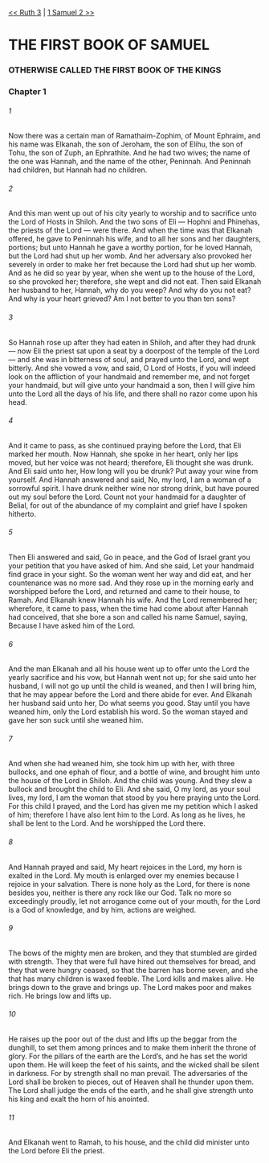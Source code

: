 [<< Ruth 3](Ruth%203)  |  [1 Samuel 2 >>](1%20Samuel%202)

# THE FIRST BOOK OF SAMUEL
### OTHERWISE CALLED THE FIRST BOOK OF THE KINGS
### Chapter 1
###### 1
Now there was a certain man of Ramathaim-Zophim, of Mount Ephraim, and his name was Elkanah, the son of Jeroham, the son of Elihu, the son of Tohu, the son of Zuph, an Ephrathite. And he had two wives; the name of the one was Hannah, and the name of the other, Peninnah. And Peninnah had children, but Hannah had no children.

###### 2
And this man went up out of his city yearly to worship and to sacrifice unto the Lord of Hosts in Shiloh. And the two sons of Eli — Hophni and Phinehas, the priests of the Lord — were there. And when the time was that Elkanah offered, he gave to Peninnah his wife, and to all her sons and her daughters, portions; but unto Hannah he gave a worthy portion, for he loved Hannah, but the Lord had shut up her womb. And her adversary also provoked her severely in order to make her fret because the Lord had shut up her womb. And as he did so year by year, when she went up to the house of the Lord, so she provoked her; therefore, she wept and did not eat. Then said Elkanah her husband to her, Hannah, why do you weep? And why do you not eat? And why is your heart grieved? Am I not better to you than ten sons?

###### 3
So Hannah rose up after they had eaten in Shiloh, and after they had drunk — now Eli the priest sat upon a seat by a doorpost of the temple of the Lord — and she was in bitterness of soul, and prayed unto the Lord, and wept bitterly. And she vowed a vow, and said, O Lord of Hosts, if you will indeed look on the affliction of your handmaid and remember me, and not forget your handmaid, but will give unto your handmaid a son, then I will give him unto the Lord all the days of his life, and there shall no razor come upon his head.

###### 4
And it came to pass, as she continued praying before the Lord, that Eli marked her mouth. Now Hannah, she spoke in her heart, only her lips moved, but her voice was not heard; therefore, Eli thought she was drunk. And Eli said unto her, How long will you be drunk? Put away your wine from yourself. And Hannah answered and said, No, my lord, I am a woman of a sorrowful spirit. I have drunk neither wine nor strong drink, but have poured out my soul before the Lord. Count not your handmaid for a daughter of Belial, for out of the abundance of my complaint and grief have I spoken hitherto.

###### 5
Then Eli answered and said, Go in peace, and the God of Israel grant you your petition that you have asked of him. And she said, Let your handmaid find grace in your sight. So the woman went her way and did eat, and her countenance was no more sad. And they rose up in the morning early and worshipped before the Lord, and returned and came to their house, to Ramah. And Elkanah knew Hannah his wife. And the Lord remembered her; wherefore, it came to pass, when the time had come about after Hannah had conceived, that she bore a son and called his name Samuel, saying, Because I have asked him of the Lord.

###### 6
And the man Elkanah and all his house went up to offer unto the Lord the yearly sacrifice and his vow, but Hannah went not up; for she said unto her husband, I will not go up until the child is weaned, and then I will bring him, that he may appear before the Lord and there abide for ever. And Elkanah her husband said unto her, Do what seems you good. Stay until you have weaned him, only the Lord establish his word. So the woman stayed and gave her son suck until she weaned him.

###### 7
And when she had weaned him, she took him up with her, with three bullocks, and one ephah of flour, and a bottle of wine, and brought him unto the house of the Lord in Shiloh. And the child was young. And they slew a bullock and brought the child to Eli. And she said, O my lord, as your soul lives, my lord, I am the woman that stood by you here praying unto the Lord. For this child I prayed, and the Lord has given me my petition which I asked of him; therefore I have also lent him to the Lord. As long as he lives, he shall be lent to the Lord. And he worshipped the Lord there.

###### 8
And Hannah prayed and said, My heart rejoices in the Lord, my horn is exalted in the Lord. My mouth is enlarged over my enemies because I rejoice in your salvation. There is none holy as the Lord, for there is none besides you, neither is there any rock like our God. Talk no more so exceedingly proudly, let not arrogance come out of your mouth, for the Lord is a God of knowledge, and by him, actions are weighed.

###### 9
The bows of the mighty men are broken, and they that stumbled are girded with strength. They that were full have hired out themselves for bread, and they that were hungry ceased, so that the barren has borne seven, and she that has many children is waxed feeble. The Lord kills and makes alive. He brings down to the grave and brings up. The Lord makes poor and makes rich. He brings low and lifts up.

###### 10
He raises up the poor out of the dust and lifts up the beggar from the dunghill, to set them among princes and to make them inherit the throne of glory. For the pillars of the earth are the Lord’s, and he has set the world upon them. He will keep the feet of his saints, and the wicked shall be silent in darkness. For by strength shall no man prevail. The adversaries of the Lord shall be broken to pieces, out of Heaven shall he thunder upon them. The Lord shall judge the ends of the earth, and he shall give strength unto his king and exalt the horn of his anointed.

###### 11
And Elkanah went to Ramah, to his house, and the child did minister unto the Lord before Eli the priest.